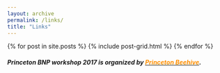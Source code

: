 ```yaml
---
layout: archive
permalink: /links/
title: "Links"
---
```


<div class="tiles">
{% for post in site.posts %}
	{% include post-grid.html %}
{% endfor %}
</div><!-- /.tiles -->

<h5>Princeton BNP workshop 2017 is organized by <a href="http://beehive.cs.princeton.edu"><font color="#ff8f00">Princeton Beehive</font></a>.</h5>
